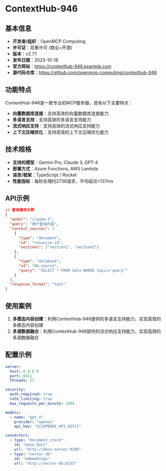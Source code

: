 # ContextHub-946

## 基本信息

- **开发者/组织**：OpenMCP Computing
- **许可证**：双重许可 (商业+开源)
- **版本**：v2.7.1
- **发布日期**：2023-10-18
- **官方网站**：https://contexthub-946.example.com
- **源代码仓库**：https://github.com/openmcp-computing/contexthub-946

## 功能特点

ContextHub-946是一款专业的MCP服务器，具有以下主要特点：

- **向量数据库连接**：支持高效的向量数据库连接能力
- **多语言支持**：支持高效的多语言支持能力
- **流式响应支持**：支持高效的流式响应支持能力
- **上下文压缩优化**：支持高效的上下文压缩优化能力


## 技术规格

- **支持的模型**：Gemini Pro, Claude 3, GPT-4
- **部署方式**：Azure Functions, AWS Lambda
- **语言/框架**：TypeScript / Rocket
- **性能指标**：每秒处理约2736请求，平均延迟<137ms

## API示例

```json
// 查询请求示例
{
  "model": "claude-3",
  "query": "用户查询内容",
  "context_sources": [
    {
      "type": "document",
      "id": "resource-id",
      "sections": ["section1", "section2"]
    },
    {
      "type": "database",
      "id": "db-source",
      "query": "SELECT * FROM data WHERE topic='query'"
    }
  ],
  "response_format": "text"
}
```

## 使用案例

1. **多模态内容创建**：利用ContextHub-946提供的多语言支持能力，实现高效的多模态内容创建
2. **多源数据融合**：利用ContextHub-946提供的流式响应支持能力，实现高效的多源数据融合


## 配置示例

```yaml
server:
  host: 0.0.0.0
  port: 8411
  threads: 23

security:
  auth_required: true
  rate_limiting: true
  max_requests_per_minute: 3804

models:
  - name: "gpt-4"
    provider: "openai"
    api_key: "${{OPENAI_API_KEY}}"

connectors:
  - type: "document_store"
    id: "main_docs"
    url: "http://docs-server:9200"
  - type: "vector_db"
    id: "embeddings"
    url: "http://vector-db:6333"
```